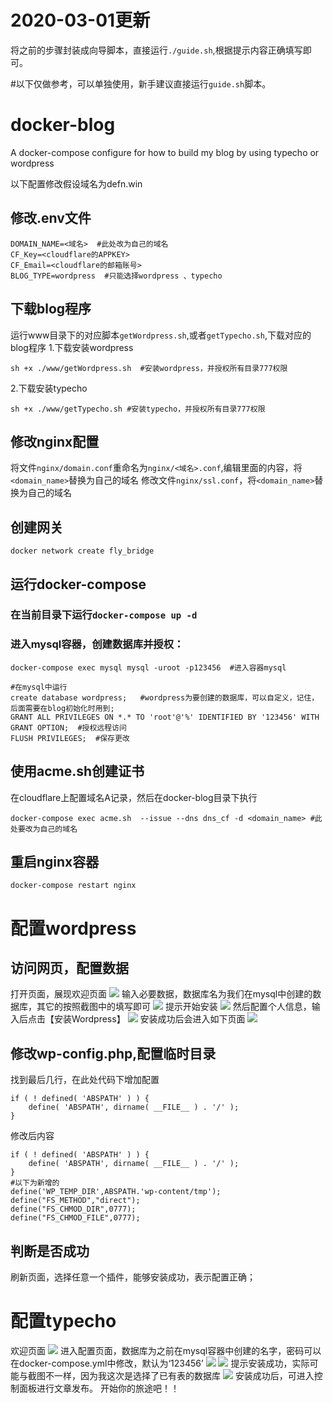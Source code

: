 
# 2020-03-01更新
将之前的步骤封装成向导脚本，直接运行```./guide.sh```,根据提示内容正确填写即可。

#以下仅做参考，可以单独使用，新手建议直接运行```guide.sh```脚本。
# docker-blog
A docker-compose configure for how to build my blog by using typecho or wordpress

以下配置修改假设域名为defn.win

## 修改.env文件
```
DOMAIN_NAME=<域名>  #此处改为自己的域名
CF_Key=<cloudflare的APPKEY>
CF_Email=<cloudflare的邮箱账号>
BLOG_TYPE=wordpress  #只能选择wordpress 、typecho
```
## 下载blog程序
运行www目录下的对应脚本```getWordpress.sh```,或者```getTypecho.sh```,下载对应的blog程序
1.下载安装wordpress
```
sh +x ./www/getWordpress.sh  #安装wordpress，并授权所有目录777权限
```
2.下载安装typecho
```
sh +x ./www/getTypecho.sh #安装typecho，并授权所有目录777权限
```
## 修改nginx配置
将文件```nginx/domain.conf```重命名为```nginx/<域名>.conf```,编辑里面的内容，将```<domain_name>```替换为自己的域名
修改文件```nginx/ssl.conf```，将```<domain_name>```替换为自己的域名
## 创建网关
```
docker network create fly_bridge
```
## 运行docker-compose
### 在当前目录下运行```docker-compose up -d```
### 进入mysql容器，创建数据库并授权：
```
docker-compose exec mysql mysql -uroot -p123456  #进入容器mysql

#在mysql中运行
create database wordpress;   #wordpress为要创建的数据库，可以自定义，记住，后面需要在blog初始化时用到;
GRANT ALL PRIVILEGES ON *.* TO 'root'@'%' IDENTIFIED BY '123456' WITH GRANT OPTION;  #授权远程访问
FLUSH PRIVILEGES;  #保存更改
```
## 使用acme.sh创建证书
在cloudflare上配置域名A记录，然后在docker-blog目录下执行
```
docker-compose exec acme.sh  --issue --dns dns_cf -d <domain_name> #此处要改为自己的域名
```
## 重启nginx容器
```
docker-compose restart nginx  
```
# 配置wordpress
## 访问网页，配置数据
打开页面，展现欢迎页面
![](https://raw.githubusercontent.com/flyisnow/hipstr/master/img/WeChatba7ea32426e80186df10473812458a12.png)
输入必要数据，数据库名为我们在mysql中创建的数据库，其它的按照截图中的填写即可
![](https://raw.githubusercontent.com/flyisnow/hipstr/master/img/WeChat81a0d818eebb0af06b07035c9a9f0c76.png)
提示开始安装
![](https://raw.githubusercontent.com/flyisnow/hipstr/master/img/WeChata72f280d2d9bf9f1ce2a76dbdf5a5e6d.png)
然后配置个人信息，输入后点击【安装Wordpress】
![](https://raw.githubusercontent.com/flyisnow/hipstr/master/img/WeChat6808aa1f3b481b75a77443b7446df29e.png)
安装成功后会进入如下页面
![](https://raw.githubusercontent.com/flyisnow/hipstr/master/img/WeChat7409aba354bd777d7d3cd22ceff1ab07.png)
## 修改wp-config.php,配置临时目录
找到最后几行，在此处代码下增加配置
```
if ( ! defined( 'ABSPATH' ) ) {
	define( 'ABSPATH', dirname( __FILE__ ) . '/' );
}
```
修改后内容
```
if ( ! defined( 'ABSPATH' ) ) {
	define( 'ABSPATH', dirname( __FILE__ ) . '/' );
}
#以下为新增的
define('WP_TEMP_DIR',ABSPATH.'wp-content/tmp');
define("FS_METHOD","direct");
define("FS_CHMOD_DIR",0777);
define("FS_CHMOD_FILE",0777);
```
## 判断是否成功
刷新页面，选择任意一个插件，能够安装成功，表示配置正确；

# 配置typecho
欢迎页面
![](https://raw.githubusercontent.com/flyisnow/hipstr/master/img/20200215232547.png)
进入配置页面，数据库为之前在mysql容器中创建的名字，密码可以在docker-compose.yml中修改，默认为‘123456’
![](https://raw.githubusercontent.com/flyisnow/hipstr/master/img/20200215232719.png)
![](https://raw.githubusercontent.com/flyisnow/hipstr/master/img/20200215232757.png)
提示安装成功，实际可能与截图不一样，因为我这次是选择了已有表的数据库
![](https://raw.githubusercontent.com/flyisnow/hipstr/master/img/20200215233018.png)
安装成功后，可进入控制面板进行文章发布。
开始你的旅途吧！！